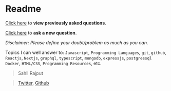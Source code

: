 # Readme

[Click here](https://github.com/sahilrajput03/askMeAnything/issues) to **view previously asked questions**.

[Click here](https://github.com/sahilrajput03/askMeAnything/issues/new) to **ask a new question**.

*Disclaimer: Please define your doubt/problem as much as you can.*

Topics I can well answer to: `Javascript`, `Programming Languages`, `git`, `github`, `Reactjs`, `Nextjs`, `graphql`, `typescript`, `mongodb`, `expressjs`, `postgressql` `Docker`, `HTML/CSS`, `Programming Resources`, etc.

> Sahil Rajput

> [Twitter](https://twitter.com/freakstarrocks), [Github](http://github.com/sahilrajput03)
